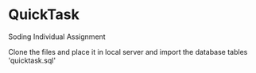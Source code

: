 # QuickTask
Soding Individual Assignment

Clone the files and place it in local server and import the database tables 'quicktask.sql'
